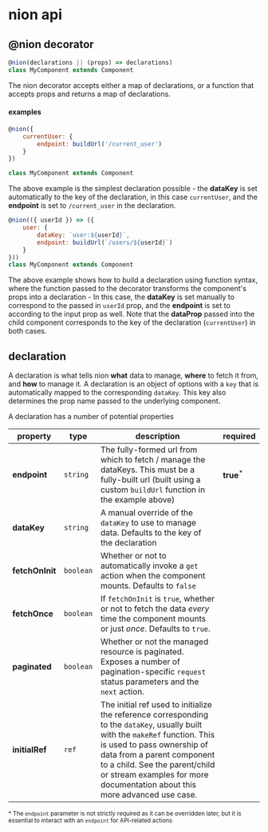 # nion api

## @nion decorator
```javascript
@nion(declarations || (props) => declarations)
class MyComponent extends Component
```

The nion decorator accepts either a map of declarations, or a function that accepts props and returns a map of declarations.

#### examples
```javascript
@nion({
    currentUser: {
        endpoint: buildUrl('/current_user')
    }
})

class MyComponent extends Component
```
The above example is the simplest declaration possible - the **dataKey** is set automatically to the key of the declaration, in this case `currentUser`, and the **endpoint** is set to `/current_user` in the declaration.


```javascript
@nion(({ userId }) => ({
    user: {
        dataKey: `user:${userId}`,
        endpoint: buildUrl(`/users/${userId}`)
    }
}))
class MyComponent extends Component
```
The above example shows how to build a declaration using function syntax, where the function passed to the decorator transforms the component's props into a declaration - In this case, the **dataKey** is set manually to correspond to the passed in `userId` prop, and the **endpoint** is set to according to the input prop as well. Note that the **dataProp** passed into the child component corresponds to the key of the declaration (`currentUser`) in both cases.

## declaration
A declaration is what tells nion **what** data to manage, **where** to fetch it from, and **how** to manage it. A declaration is an object of options with a `key` that is automatically mapped to the corresponding `dataKey`. This key also determines the prop name passed to the underlying component.

A declaration has a number of potential properties

property | type | description | required
-------- | ---- | ----------- | --------
**endpoint** | `string` | The fully-formed url from which to fetch / manage the dataKeys. This must be a fully-built  url (built using a custom `buildUrl` function in the example above) | **true**<sup>*</sup>
**dataKey** | `string` | A manual override of the `dataKey` to use to manage data. Defaults to the key of the declaration |
**fetchOnInit** | `boolean` | Whether or not to automatically invoke a `get` action when the component mounts. Defaults to `false` |
**fetchOnce** | `boolean` | If `fetchOnInit` is `true`, whether or not to fetch the data *every* time the component mounts or just *once*. Defaults to `true`. |
**paginated** | `boolean` | Whether or not the managed resource is paginated. Exposes a number of pagination-specific `request` status parameters and the `next` action.
**initialRef** | `ref` | The initial ref used to initialize the reference corresponding to the `dataKey`, usually built with the `makeRef` function. This is used to pass ownership of data from a parent component to a child. See the parent/child or stream examples for more documentation about this more advanced use case. |

<small>* The `endpoint` parameter is not strictly required as it can be overridden later, but it is essential to interact with an `endpoint` for API-related actions</small>
